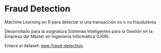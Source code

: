 # Fraud Detection
Machine Learning en R para detectar si una transacción es o no fraudulenta

Desarrollado para la asignatura Sistemas Inteligentes para la Gestión en la Empresa del Máster en Ingeniería Informática (UGR).

Enlace al dataset: [ieee-fraud-detection](https://www.kaggle.com/c/ieee-fraud-detection/data).